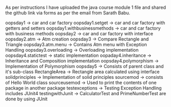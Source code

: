 As per instructions I have uploaded the java course module 1 file and shared the github link via forms as per the email from Sarath Babu.

oopsday1  -> car and car factory
oopsday1.setget -> car and car factory with getters and setters
oopsday1.withbusinessmethods -> car and car factory with business methods
oopsday2 -> car and car factory with interface
oopsday2.atm -> Atm creation
oopsday3 -> Compare Rectangle and Triangle
oopsday3.atm.menu -> Contains Atm menu with Exception Handling
oopsday3.overloading -> Overloading implementation
oopsday4.statictest -> static implementation
oopaday4.inheritance -> Inheritance and Composition implementation
oopsday4.polymorphism -> Implementation of Polymorphism
oopsday5 -> Consists of parent class and it's sub-class
RectangleArea -> Rectangle area calculated using interface
solidprinciples -> Implementation of solid principles
sourcemod -> consists of Hello World class
sourceusemod -> Used to print the contents of one package in another package
testexceptions -> Testing Exception Handling includes JUnit4
testingwithJunit -> CalculatorTest and PrimeNumberTest are done by using JUnit
